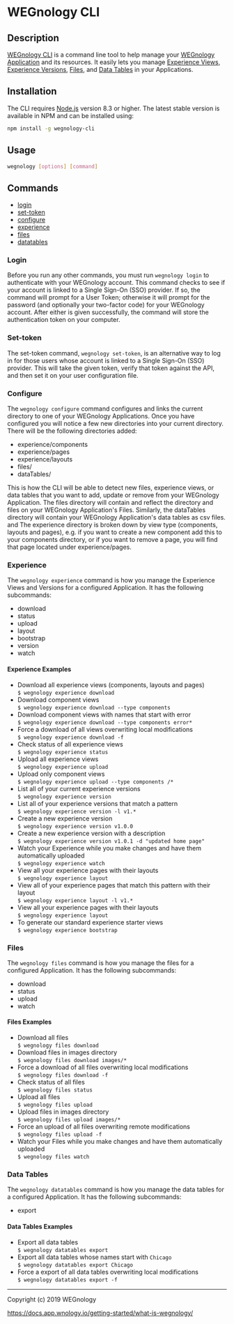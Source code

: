 # WEGnology CLI
## Description

[WEGnology CLI](https://docs.app.wnology.io/cli/overview) is a command line tool to help manage your [WEGnology Application](https://docs.app.wnology.io/applications/overview/) and its resources.
It easily lets you manage [Experience Views](https://docs.app.wnology.io/experiences/views/), [Experience Versions](https://docs.app.wnology.io/experiences/versions/), [Files](https://docs.app.wnology.io/applications/files/), and [Data Tables](https://docs.app.wnology.io/data-tables/overview/) in your Applications.

## Installation

The CLI requires [Node.js](https://nodejs.org/en/) version 8.3 or higher. The latest stable version is available in NPM and can be installed using:

```bash
npm install -g wegnology-cli
```

## Usage

```bash
wegnology [options] [command]
```

## Commands

* [login](#login)
* [set-token](#set-token)
* [configure](#configure)
* [experience](#experience)
* [files](#files)
* [datatables](#data-tables)

### Login

Before you run any other commands, you must run `wegnology login` to authenticate with your WEGnology account. This command checks to see if your account is linked to a Single Sign-On (SSO) provider. If so, the command will prompt for a User Token; otherwise it will prompt for the password (and optionally your two-factor code) for your WEGnology account. After either is given successfully, the command will store
the authentication token on your computer.

### Set-token

The set-token command, `wegnology set-token`, is an alternative way to log in for those users whose account is linked to a Single Sign-On (SSO) provider. This will take the given token, verify that token against the API, and then set it on your user configuration file.

### Configure

The `wegnology configure` command configures and links the current directory to one of your WEGnology Applications. Once you have configured you will notice a few new directories into your current directory. There will be the following directories added:

* experience/components
* experience/pages
* experience/layouts
* files/
* dataTables/

This is how the CLI will be able to detect new files, experience views, or data tables that you want to add, update or remove from your WEGnology Application. The files directory will contain and reflect the directory and files on your WEGnology Application's Files. Similarly, the dataTables directory will contain your WEGnology Application's data tables as csv files. and The experience directory is broken down by view type (components, layouts and pages), e.g. if you want to create a new component add this to your components directory, or if you want to remove a page, you will find that page located under experience/pages.

### Experience

The `wegnology experience` command is how you manage the Experience Views and Versions for a configured Application. It has the following subcommands:

* download
* status
* upload
* layout
* bootstrap
* version
* watch

#### Experience Examples

* Download all experience views (components, layouts and pages)  
  `$ wegnology experience download`
* Download component views  
  `$ wegnology experience download --type components`
* Download component views with names that start with error  
  `$ wegnology experience download --type components error*`
* Force a download of all views overwriting local modifications  
  `$ wegnology experience download -f`
* Check status of all experience views  
  `$ wegnology experience status`
* Upload all experience views  
  `$ wegnology experience upload`
* Upload only component views  
  `$ wegnology experience upload --type components /*`
* List all of your current experience versions  
  `$ wegnology experience version`
* List all of your experience versions that match a pattern  
  `$ wegnology experience version -l v1.*`
* Create a new experience version  
  `$ wegnology experience version v1.0.0`
* Create a new experience version with a description  
  `$ wegnology experience version v1.0.1 -d "updated home page"`
* Watch your Experience while you make changes and have them automatically uploaded  
  `$ wegnology experience watch`
* View all your experience pages with their layouts  
  `$ wegnology experience layout`
* View all of your experience pages that match this pattern with their layout  
  `$ wegnology experience layout -l v1.*`
* View all your experience pages with their layouts  
  `$ wegnology experience layout`
* To generate our standard experience starter views  
  `$ wegnology experience bootstrap`

### Files

The `wegnology files` command is how you manage the files for a configured Application. It has the following subcommands:

* download
* status
* upload
* watch

#### Files Examples

* Download all files  
  `$ wegnology files download`
* Download files in images directory  
  `$ wegnology files download images/*`
* Force a download of all files overwriting local modifications  
  `$ wegnology files download -f`
* Check status of all files  
  `$ wegnology files status`
* Upload all files  
  `$ wegnology files upload`
* Upload files in images directory  
  `$ wegnology files upload images/*`
* Force an upload of all files overwriting remote modifications  
  `$ wegnology files upload -f`
* Watch your Files while you make changes and have them automatically uploaded  
  `$ wegnology files watch`

### Data Tables

The `wegnology datatables` command is how you manage the data tables for a configured Application. It has the following subcommands:

* export

#### Data Tables Examples

* Export all data tables  
  `$ wegnology datatables export`
* Export all data tables whose names start with `Chicago`  
  `$ wegnology datatables export Chicago`
* Force a export of all data tables overwriting local modifications  
  `$ wegnology datatables export -f`

*****

Copyright (c) 2019 WEGnology

<https://docs.app.wnology.io/getting-started/what-is-wegnology/>
